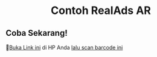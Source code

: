 <h1 align="center">Contoh RealAds AR</h1>

## Coba Sekarang!

🚀[Buka Link ini](https://dinok97.github.io/example-ads/index.html) di HP Anda [lalu scan barcode ini](https://raw.githubusercontent.com/dinok97/example-ads/master/marker/example-ads.png)
